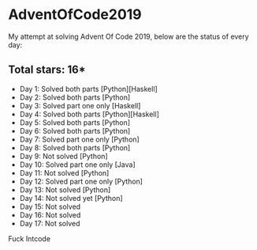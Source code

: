 # AdventOfCode2019
My attempt at solving Advent Of Code 2019, below are the status of every day:

## Total stars: 16*

+ Day 1: Solved both parts [Python][Haskell]
+ Day 2: Solved both parts [Python]
+ Day 3: Solved part one only [Haskell]
+ Day 4: Solved both parts [Python][Haskell]
+ Day 5: Solved both parts [Python]
+ Day 6: Solved both parts [Python]
+ Day 7: Solved part one only [Python]
+ Day 8: Solved both parts [Python]
+ Day 9: Not solved [Python]
+ Day 10: Solved part one only [Java]
+ Day 11: Not solved [Python] 
+ Day 12: Solved part one only [Python]
+ Day 13: Not solved [Python]
+ Day 14: Not solved yet [Python]
+ Day 15: Not solved
+ Day 16: Not solved
+ Day 17: Not solved

Fuck Intcode
